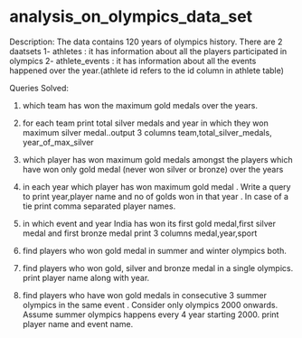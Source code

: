 # analysis_on_olympics_data_set

Description:
The data contains 120 years of olympics history. There are 2 daatsets 
1- athletes : it has information about all the players participated in olympics
2- athlete_events : it has information about all the events happened over the year.(athlete id refers to the id column in athlete table)

Queries Solved:


1) which team has won the maximum gold medals over the years.

2) for each team print total silver medals and year in which they won maximum silver medal..output 3 columns
   team,total_silver_medals, year_of_max_silver

3) which player has won maximum gold medals  amongst the players 
   which have won only gold medal (never won silver or bronze) over the years

4) in each year which player has won maximum gold medal . Write a query to print year,player name 
   and no of golds won in that year . In case of a tie print comma separated player names.

5) in which event and year India has won its first gold medal,first silver medal and first bronze medal
   print 3 columns medal,year,sport

6) find players who won gold medal in summer and winter olympics both.

7) find players who won gold, silver and bronze medal in a single olympics. print player name along with year.

8) find players who have won gold medals in consecutive 3 summer olympics in the same event . Consider only olympics 2000 onwards. 
   Assume summer olympics happens every 4 year starting 2000. print player name and event name.
